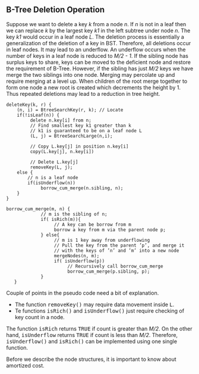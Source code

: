 ## B-Tree Deletion Operation 
 
Suppose we want to delete a key <i>k</i> from a node <i>n</i>. If <i>n</i> is not in a leaf 
then we can replace <i>k</i> by the largest key <i>k1</i> in the left subtree under node <i>n</i>. The key 
<i>k1</i> would occur in a leaf node <i>L</i>. The deletion process is essentially a generalization of the 
deletion of a key in BST. Therefore, all deletions occur in leaf nodes. It may lead to an underflow. An underflow 
occurs when the number of keys in a leaf node is reduced to <i>M/2 - 1</i>. If the sibling node has surplus keys to 
share, keys can be moved to the deficient node and restore the requirement of B-Tree. However, if the sibling has
just <i>M/2</i> keys we have merge the two siblings into one node. Merging may percolate up and require merging at 
a level up. When children of the root merge together to form one node a new root is created which decrements the height
by 1. Thus repeated deletions may lead to a reduction in tree height.
 
```
deleteKey(k, r) {
    (n, i) = BtreeSearchKey(r, k); // Locate 
    if(!isLeaf(n)) {
         delete n.key[i] from n;
         // Find smallest key k1 greater than k  
         // k1 is guaranteed to be on a leaf node L
         (L, j) = BtreeSearchLarge(n,i); 
         
         // Copy L.key[j] in position n.key[i]
         copy(L.key[j], n.key[i]) 
         
         // Delete L.key[j]
         removeKey(L, j); 
    else {
        // n is a leaf node 
        if(isUnderflow(n))
             borrow_cum_merge(n.sibling, n);
    }
}

borrow_cum_merge(m, n) {
             // m is the sibling of n;
             if( isRich(m)){ 
                  // A key can be borrow from m
                  borrow a key from m via the parent node p;
             } else{ 
                  // m is 1 key away from underflowing 
                  // Pull the key from the parent ’p’, and merge it
                  // with the keys of ’n’ and ’m’ into a new node
                  mergeNodes(n, m); 
                  if( isUnderflow(p)) 
                       // Recursively call borrow_cum_merge 
                       borrow_cum_merge(p.sibling, p);
             }
   }
```

Couple of points in the pseudo code need a bit of explanation. 
- The function <tt>removeKey()</tt> may require data movement inside <tt>L</tt>.
- Te functions <tt>isRich()</tt> and <tt>isUnderflow()</tt> just require checking of key count in a node.

The function <tt>isRich</tt> returns <tt>TRUE</tt> if count is greater than <i>M/2</i>. On the other hand, 
<tt>isUnderflow</tt> returns <tt>TRUE</tt> if count is less than <i>M/2</i>. Therefore, <tt>isUnderflow()</tt> and 
<tt>isRich()</tt> can be implemented using one single function.  

Before we describe the node structures, it is important to know about amortized cost.


